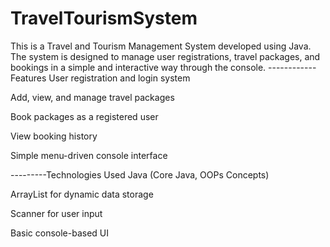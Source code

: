 # TravelTourismSystem
This is a Travel and Tourism Management System developed using Java. The system is designed to manage user registrations, travel packages, and bookings in a simple and interactive way through the console.
------------Features
User registration and login system

Add, view, and manage travel packages

Book packages as a registered user

View booking history

Simple menu-driven console interface

---------Technologies Used
Java (Core Java, OOPs Concepts)

ArrayList for dynamic data storage

Scanner for user input

Basic console-based UI
